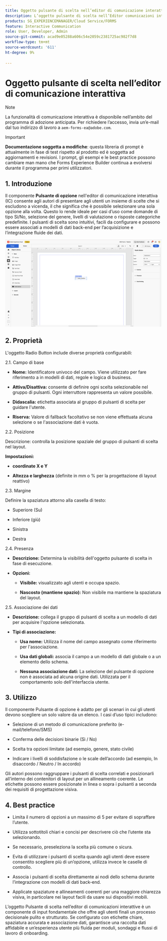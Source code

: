 ```yaml
---
title: Oggetto pulsante di scelta nell’editor di comunicazione interattiva
description: L’oggetto pulsante di scelta nell’Editor comunicazioni interattive di AEM Forms consente agli autori di presentare agli utenti un insieme di scelte che si escludono a vicenda, il che significa che è possibile selezionare una sola opzione alla volta.
products: SG_EXPERIENCEMANAGER/Cloud Service/FORMS
feature: Interactive Communication
role: User, Developer, Admin
source-git-commit: acad9e05288a606c54e2059c2381725ac982f7d8
workflow-type: tm+mt
source-wordcount: '611'
ht-degree: 9%

---
```



# Oggetto pulsante di scelta nell’editor di comunicazione interattiva

>[!NOTE]
>
> La funzionalità di comunicazione interattiva è disponibile nell’ambito del programma di adozione anticipata. Per richiedere l’accesso, invia un’e-mail dal tuo indirizzo di lavoro a `aem-forms-ea@adobe.com`.

>[!IMPORTANT]
>
> **Documentazione soggetta a modifiche**: questa libreria di prompt è attualmente in fase di test rispetto al prodotto ed è soggetta ad aggiornamenti e revisioni. I prompt, gli esempi e le best practice possono cambiare man mano che Forms Experience Builder continua a evolversi durante il programma per primi utilizzatori.

## &#x200B;1. Introduzione

Il componente **Pulsante di opzione** nell&#39;editor di comunicazione interattiva (IC) consente agli autori di presentare agli utenti un insieme di scelte che si escludono a vicenda, il che significa che è possibile selezionare una sola opzione alla volta. Questo lo rende ideale per casi d’uso come domande di tipo Sì/No, selezione del genere, livelli di valutazione o risposte categoriche predefinite.
I pulsanti di scelta sono intuitivi, facili da configurare e possono essere associati a modelli di dati back-end per l’acquisizione e l’integrazione fluide dei dati.

![Trova documento IC](/help/forms/interactive-communication/assets/radio.png)

## &#x200B;2. Proprietà

L&#39;oggetto Radio Button include diverse proprietà configurabili:

2.1. Campo di base

- **Nome:** Identificatore univoco del campo. Viene utilizzato per fare riferimento a in modelli di dati, regole e logica di business.

- **Attiva/Disattiva:** consente di definire ogni scelta selezionabile nel gruppo di pulsanti. Ogni interruttore rappresenta un valore possibile.

- **Didascalia:** etichetta associata al gruppo di pulsanti di scelta per guidare l&#39;utente.

- **Riserva:** Valore di fallback facoltativo se non viene effettuata alcuna selezione o se l&#39;associazione dati è vuota.

2.2. Posizione

Descrizione: controlla la posizione spaziale del gruppo di pulsanti di scelta nel layout.

**Impostazioni:**

- **coordinate X e Y**

- **Altezza e larghezza** (definite in mm o % per la progettazione di layout reattivo)

2.3. Margine

Definire la spaziatura attorno alla casella di testo:

- Superiore (Su)

- Inferiore (giù)

- Sinistra

- Destra

2.4. Presenza

- **Descrizione:** Determina la visibilità dell&#39;oggetto pulsante di scelta in fase di esecuzione.

- **Opzioni:**

   - **Visibile:** visualizzato agli utenti e occupa spazio.

   - **Nascosto (mantiene spazio):** Non visibile ma mantiene la spaziatura del layout.



2.5. Associazione dei dati

- **Descrizione:** collega il gruppo di pulsanti di scelta a un modello di dati per acquisire l&#39;opzione selezionata.

- **Tipi di associazione:**

   - **Usa nome:** Utilizza il nome del campo assegnato come riferimento per l&#39;associazione.

   - **Usa dati globali:** associa il campo a un modello di dati globale o a un elemento dello schema.

   - **Nessuna associazione dati:** La selezione del pulsante di opzione non è associata ad alcuna origine dati. Utilizzata per il comportamento solo dell&#39;interfaccia utente.

## &#x200B;3. Utilizzo

Il componente Pulsante di opzione è adatto per gli scenari in cui gli utenti devono scegliere un solo valore da un elenco. I casi d’uso tipici includono:

- Selezione di un metodo di comunicazione preferito (e-mail/telefono/SMS)

- Conferma delle decisioni binarie (Sì / No)

- Scelta tra opzioni limitate (ad esempio, genere, stato civile)

- Indicare i livelli di soddisfazione o le scale dell’accordo (ad esempio, In disaccordo / Neutro / In accordo)

Gli autori possono raggruppare i pulsanti di scelta correlati e posizionarli all’interno dei contenitori di layout per un allineamento coerente. Le etichette possono essere posizionate in linea o sopra i pulsanti a seconda dei requisiti di progettazione visiva.

## &#x200B;4. Best practice

- Limita il numero di opzioni a un massimo di 5 per evitare di sopraffare l’utente.

- Utilizza sottotitoli chiari e concisi per descrivere ciò che l’utente sta selezionando.

- Se necessario, preseleziona la scelta più comune o sicura.

- Evita di utilizzare i pulsanti di scelta quando agli utenti deve essere consentito scegliere più di un’opzione, utilizza invece le caselle di controllo.

- Associa i pulsanti di scelta direttamente ai nodi dello schema durante l’integrazione con modelli di dati back-end.

- Applicate spaziature e allineamenti coerenti per una maggiore chiarezza visiva, in particolare nei layout facili da usare sui dispositivi mobili.

L’oggetto Pulsante di scelta nell’editor di comunicazioni interattive è un componente di input fondamentale che offre agli utenti finali un processo decisionale pulito e strutturato. Se configurato con etichette chiare, spaziatura accurata e associazione dati, garantisce una raccolta dati affidabile e un’esperienza utente più fluida per moduli, sondaggi e flussi di lavoro di onboarding.


